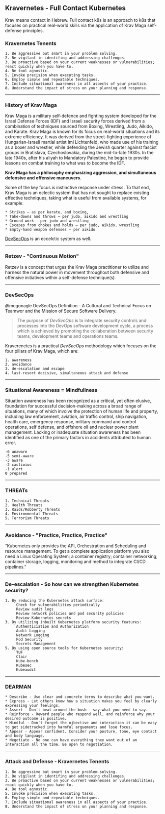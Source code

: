## Kravernetes - Full Contact Kubernetes
Krav means contact in Hebrew. Full contact k8s is an approach to k8s that focuses on practical real-world skills via the application of Krav Maga self-defense principles.

### Kravernetes Tenents
    1. Be aggressive but smart in your problem solving.
    2. Be vigilant in identifing and addressing challenges.
    3. Be proactive based on your current weaknesses or vulnerabilities; react quickly when you have to.
    4. Be tool agnostic.
    5. Invoke precision when executing tasks.
    6. Employ simple and repeatable techniques.
    7. Include situational awareness in all aspects of your practice.
    8. Understand the impact of stress on your planning and response.
    
---

### History of Krav Maga

Krav Maga is a military self-defence and fighting system developed for the Israel Defense Forces (IDF) and Israeli security forces derived from a combination of techniques sourced from Boxing, Wrestling, Judo, Aikido, and Karate. Krav Maga is known for its focus on real-world situations and its extreme efficiency. It was derived from the street-fighting experience of Hungarian-Israeli martial artist Imi Lichtenfeld, who made use of his training as a boxer and wrestler, while defending the Jewish quarter against fascist groups in Bratislava, Czechoslovakia, during the mid-to-late 1930s. In the late 1940s, after his aliyah to Mandatory Palestine, he began to provide lessons on combat training to what was to become the IDF.

**Krav Maga has a philosophy emphasizing aggression, and simultaneous defensive and offensive maneuvers.** 

Some of the key focus is instinctive response under stress. To that end, Krav Maga is an eclectic system that has not sought to replace existing effective techniques, taking what is useful from available systems, for example:

    * Strikes – as per karate, and boxing,
    * Take-downs and throws – per judo, aikido and wrestling
    * Ground work – per judo and wrestling
    * Escapes from chokes and holds – per judo, aikido, wrestling
    * Empty-hand weapon defenses – per aikido

[DevSecOps]([https://share.getcloudapp.com/04uA24k9](https://capture.dropbox.com/D2MZoSvqoIO6RyXy)) is an eccelctic system as well.

---

### Retzev - "Continuous Motion"

Retzev is a concept that urges the Krav Maga practitioner to utilize and harness the natural power in movement throughout both defensive and offensive initiatives within a self-defense technique(s).

---

### DevSecOps
@mcgonagle DevSecOps Definition - A Cultural and Technical Focus on Teamwor and the Mission of Secure Software Delivery.


> The purpose of *DevSecOps* is to integrate security controls and processes into the DevOps software development cycle, a process which is achieved by promoting the collaboration between security teams, development teams and operations teams.

Kraverenetes is a practical *DevSecOps* methodology which focuses on the four pillars of Krav Maga, which are:

    1. awareness
    2. avoidance
    3. de-escalation and escape
    4. last-resort decisive, simultaneous attack and defense

--- 

### Situational Awareness = Mindfullness
Situation awareness has been recognized as a critical, yet often elusive, foundation for successful decision-making across a broad range of situations, many of which involve the protection of human life and property, including law enforcement, aviation, air traffic control, ship navigation, health care, emergency response, military command and control operations, self defense, and offshore oil and nuclear power plant management. Lacking or inadequate situation awareness has been identified as one of the primary factors in accidents attributed to human error.

    -6 unaware
    -5 semi-aware
    -3 aware
    -2 cautioius 
    -1 alert
    0 prepared


---

### THREATs
    1. Technical Threats
    2. Health Threats 
    3. Raids/Robberty Threats
    4. Environmental Threats
    5. Terrorism Threats

---

### Avoidance - "Practice, Practice, Practice"

“Kubernetes only provides the API, Orchestration and Scheduling and resource management. To get a complete application platform you also need a Linux Operating System; a container registry; container networking; container storage, logging, monitoring and method to integrate CI/CD pipelines.” 

---

### De-escalation - So how can we strengthen Kubernetes security?

    1. By reducing the Kubernetes attack surface:
         Check for vulnerabilities periodically
         Review audit logs
         Review network policies and pod security policies
         Review Kubernetes secrets
    3. By utilizing inbuilt Kubernetes platform security features:
         Authenticiation and Authorization
         Audit Logging
         Network Logging
         Pod Security
         Secrets Management
    5. By using open source tools for Kubernetes security:
         TUF
         Clair
         Kube-bench
         Kubesec
         Kubeaudit

---

### DEARMAN
    * Describe - Use clear and concrete terms to describe what you want.
    * Express - Let others know how a situation makes you feel by clearly expressing your feelings.
    * Assert - Don't beat around the bush - say what you need to say.
    * Reinforce - Reward people who respond well, and reinforce why your desired outcome is positive. 
    * Mindful - Don't forget the ojbective and interaction it can be easy to get sidetracked into harmful arguements and lose focus.
    * Appear - Appear confident. Consider your posture, tone, eye contact and body language.
    * Negotiate - No one can have everything they want out of an interaction all the time. Be open to negotiation.
   
---

### Attack and Defense - Kravernetes Tenents
    1. Be aggressive but smart in your problem solving.
    2. Be vigilant in identifing and addressing challenges.
    3. Be proactive based on your current weaknesses or vulnerabilities; react quickly when you have to.
    4. Be tool agnostic.
    5. Invoke precision when executing tasks.
    6. Employ simple and repeatable techniques.
    7. Include situational awareness in all aspects of your practice.
    8. Understand the impact of stress on your planning and response.
